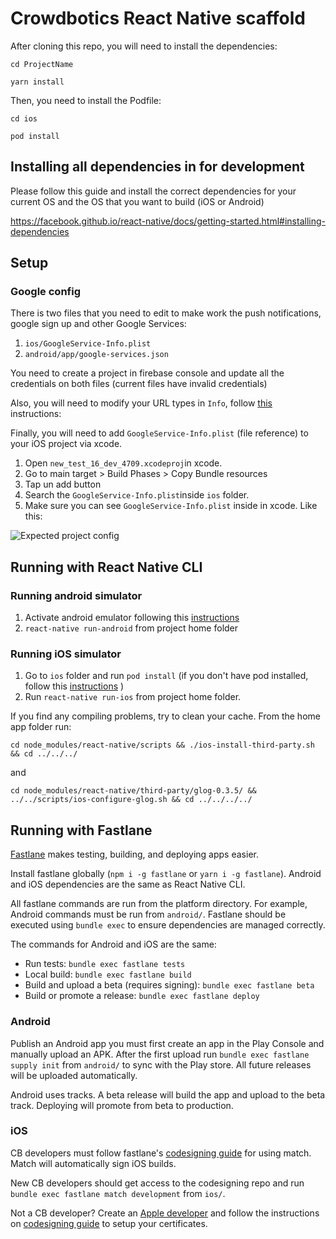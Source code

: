 # Crowdbotics React Native scaffold

After cloning this repo, you will need to install the dependencies:

`cd ProjectName`

`yarn install`

Then, you need to install the Podfile:

`cd ios`

`pod install`

## Installing all dependencies in for development

Please follow this guide and install the correct dependencies for your current OS and the OS that you want to build (iOS or Android)

https://facebook.github.io/react-native/docs/getting-started.html#installing-dependencies

## Setup

### Google config

There is two files that you need to edit to make work the push notifications, google sign up and other Google Services:

1. `ios/GoogleService-Info.plist`
2. `android/app/google-services.json`

You need to create a project in firebase console and update all the credentials on both files (current files have invalid credentials)

Also, you will need to modify your URL types in `Info`, follow [this](https://github.com/react-native-community/react-native-google-signin/blob/master/docs/ios-guide.md#3-xcode-configuration) instructions:

Finally, you will need to add `GoogleService-Info.plist` (file reference) to your iOS project via xcode.

1. Open `new_test_16_dev_4709.xcodeproj`in xcode.
2. Go to main target > Build Phases > Copy Bundle resources
3. Tap un add button
4. Search the `GoogleService-Info.plist`inside `ios` folder.
5. Make sure you can see `GoogleService-Info.plist` inside in xcode. Like this:

![Expected project config](https://github.com/react-native-community/react-native-google-signin/raw/master/img/buildPhasesWithoutPods.png)

## Running with React Native CLI

### Running android simulator

1. Activate android emulator following this [instructions](https://facebook.github.io/react-native/docs/running-on-device)
2. `react-native run-android` from project home folder

### Running iOS simulator

1. Go to `ios` folder and run `pod install` (if you don't have pod installed, follow this [instructions](https://guides.cocoapods.org/using/getting-started.html) )
2. Run `react-native run-ios` from project home folder.

If you find any compiling problems, try to clean your cache. From the home app folder run:

`cd node_modules/react-native/scripts && ./ios-install-third-party.sh && cd ../../../`

and

`cd node_modules/react-native/third-party/glog-0.3.5/ && ../../scripts/ios-configure-glog.sh && cd ../../../../`

## Running with Fastlane

[Fastlane](https://fastlane.tools/) makes testing, building, and deploying apps
easier.

Install fastlane globally (`npm i -g fastlane` or `yarn i -g fastlane`).
Android and iOS dependencies are the same as React Native CLI.

All fastlane commands are run from the platform directory. For example, Android
commands must be run from `android/`. Fastlane should be executed using `bundle exec` to ensure dependencies are managed correctly.

The commands for Android and iOS are the same:

- Run tests: `bundle exec fastlane tests`
- Local build: `bundle exec fastlane build`
- Build and upload a beta (requires signing): `bundle exec fastlane beta`
- Build or promote a release: `bundle exec fastlane deploy`

### Android

Publish an Android app you must first create an app in the Play Console and
manually upload an APK. After the first upload run `bundle exec fastlane supply init` from `android/` to sync with the Play store. All future releases will be
uploaded automatically.

Android uses tracks. A beta release will build the app and upload to the beta
track. Deploying will promote from beta to production.

### iOS

CB developers must follow fastlane's [codesigning guide](https://codesigning.guide/) for using match.
Match will automatically sign iOS builds.

New CB developers should get access to the codesigning repo and run `bundle exec fastlane match development` from `ios/`.

Not a CB developer? Create an [Apple developer](https://developer.apple.com)
and follow the instructions on [codesigning guide](https://codesigning.guide/)
to setup your certificates.
